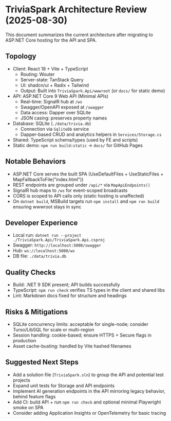 # TriviaSpark Architecture Review (2025-08-30)

This document summarizes the current architecture after migrating to ASP.NET Core hosting for the API and SPA.

## Topology

- Client: React 18 + Vite + TypeScript
  - Routing: Wouter
  - Server-state: TanStack Query
  - UI: shadcn/ui + Radix + Tailwind
  - Output: Built into `TriviaSpark.Api/wwwroot` (or `docs/` for static demo)
- API: ASP.NET Core 9 Web API (Minimal APIs)
  - Real-time: SignalR hub at `/ws`
  - Swagger/OpenAPI exposed at `/swagger`
  - Data access: Dapper over SQLite
  - JSON casing: preserves property names
- Database: SQLite (`./data/trivia.db`)
  - Connection via `SqliteDb` service
  - Dapper-based CRUD and analytics helpers in `Services/Storage.cs`
- Shared: TypeScript schema/types (used by FE and scripts)
- Static demo: `npm run build:static` → `docs/` for GitHub Pages

## Notable Behaviors

- ASP.NET Core serves the built SPA (UseDefaultFiles + UseStaticFiles + MapFallbackToFile("index.html"))
- REST endpoints are grouped under `/api/*` via `MapApiEndpoints()`
- SignalR hub maps to `/ws` for event-scoped broadcasts
- CORS is scoped to API calls only (static hosting is unaffected)
- On `dotnet build`, MSBuild targets run `npm install` and `npm run build` ensuring wwwroot stays in sync

## Developer Experience

- Local run: `dotnet run --project ./TriviaSpark.Api/TriviaSpark.Api.csproj`
- Swagger: `http://localhost:5000/swagger`
- Hub: `ws://localhost:5000/ws`
- DB file: `./data/trivia.db`

## Quality Checks

- Build: .NET 9 SDK present; API builds successfully
- TypeScript: `npm run check` verifies TS types in the client and shared libs
- Lint: Markdown docs fixed for structure and headings

## Risks & Mitigations

- SQLite concurrency limits: acceptable for single-node; consider Turso/LibSQL for scale or multi-region
- Session handling: cookie-based; ensure HTTPS + Secure flags in production
- Asset cache-busting: handled by Vite hashed filenames

## Suggested Next Steps

- Add a solution file (`TriviaSpark.sln`) to group the API and potential test projects
- Expand unit tests for Storage and API endpoints
- Implement AI generation endpoints in the API mirroring legacy behavior, behind feature flags
- Add CI: build API + run `npm run check` and optional minimal Playwright smoke on SPA
- Consider adding Application Insights or OpenTelemetry for basic tracing
